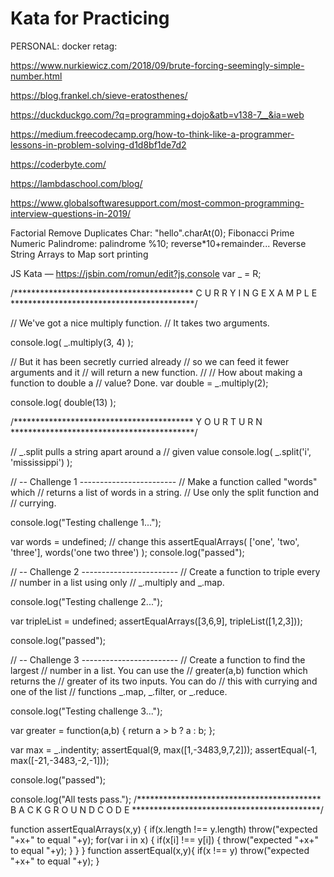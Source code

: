 # Kata for Practicing

PERSONAL:
docker retag:

<https://www.nurkiewicz.com/2018/09/brute-forcing-seemingly-simple-number.html>

<https://blog.frankel.ch/sieve-eratosthenes/>

<https://duckduckgo.com/?q=programming+dojo&atb=v138-7__&ia=web>

<https://medium.freecodecamp.org/how-to-think-like-a-programmer-lessons-in-problem-solving-d1d8bf1de7d2>

<https://coderbyte.com/>

<https://lambdaschool.com/blog/>

<https://www.globalsoftwaresupport.com/most-common-programming-interview-questions-in-2019/>

Factorial
Remove Duplicates
Char: "hello".charAt(0);
Fibonacci
Prime
Numeric Palindrome: palindrome %10; reverse*10+remainder...
Reverse String
Arrays
to Map
sort
printing

JS Kata — <https://jsbin.com/romun/edit?js,console>
var _ = R;

/*****************************************
      C U R R Y I N G  E X A M P L E
******************************************/

// We've got a nice multiply function.
// It takes two arguments.

console.log( _.multiply(3, 4) );

// But it has been secretly curried already
// so we can feed it fewer arguments and it
// will return a new function.
//
// How about making a function to double a
// value? Done.
var double = _.multiply(2);

console.log( double(13) );

/*****************************************
               Y O U R  T U R N
******************************************/

// _.split pulls a string apart around a
// given value
console.log( _.split('i', 'mississippi') );

// -- Challenge 1 ------------------------
// Make a function called "words" which
// returns a list of words in a string.
// Use only the split function and
// currying.

console.log("Testing challenge 1...");

var words = undefined; // change this
assertEqualArrays(
  ['one', 'two', 'three'],
  words('one two three')
);
console.log("passed");

// -- Challenge 2 ------------------------
// Create a function to triple every
// number in a list using only
// _.multiply and _.map.

console.log("Testing challenge 2...");

var tripleList = undefined;
assertEqualArrays([3,6,9], tripleList([1,2,3]));

console.log("passed");

// -- Challenge 3 ------------------------
// Create a function to find the largest
// number in a list. You can use the
// greater(a,b) function which returns the
// greater of its two inputs. You can do
// this with currying and one of the list
// functions _.map, _.filter, or _.reduce.

console.log("Testing challenge 3...");

var greater = function(a,b) {
  return a > b ? a : b;
};

var max = _.indentity;
assertEqual(9, max([1,-3483,9,7,2]));
assertEqual(-1, max([-21,-3483,-2,-1]));

console.log("passed");


console.log("All tests pass.");
/******************************************
        B A C K G R O U N D  C O D E
*******************************************/

function assertEqualArrays(x,y) {
  if(x.length !== y.length) throw("expected "+x+" to equal "+y);
  for(var i in x) {
    if(x[i] !== y[i]) {
      throw("expected "+x+" to equal "+y);
    }
  }
}
function assertEqual(x,y){
  if(x !== y) throw("expected "+x+" to equal "+y);
}
